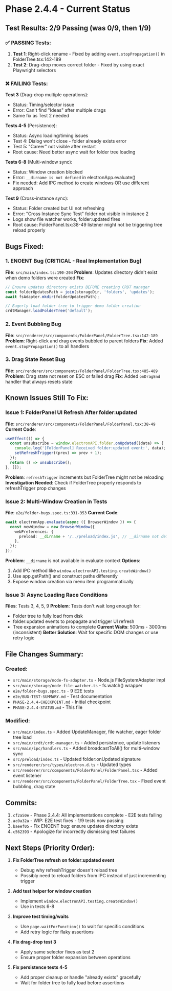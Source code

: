 # Phase 2.4.4 - Current Status

## Test Results: 2/9 Passing (was 0/9, then 1/9)

### ✅ PASSING Tests:

1. **Test 1**: Right-click rename - Fixed by adding `event.stopPropagation()` in FolderTree.tsx:142-189
2. **Test 2**: Drag-drop moves correct folder - Fixed by using exact Playwright selectors

### ❌ FAILING Tests:

**Test 3** (Drag-drop multiple operations):

- Status: Timing/selector issue
- Error: Can't find "Ideas" after multiple drags
- Same fix as Test 2 needed

**Tests 4-5** (Persistence):

- Status: Async loading/timing issues
- Test 4: Dialog won't close - folder already exists error
- Test 5: "Career" not visible after restart
- Root cause: Need better async wait for folder tree loading

**Tests 6-8** (Multi-window sync):

- Status: Window creation blocked
- Error: `__dirname is not defined` in electronApp.evaluate()
- Fix needed: Add IPC method to create windows OR use different approach

**Test 9** (Cross-instance sync):

- Status: Folder created but UI not refreshing
- Error: "Cross Instance Sync Test" folder not visible in instance 2
- Logs show file watcher works, folder:updated fires
- Root cause: FolderPanel.tsx:38-49 listener might not be triggering tree reload properly

## Bugs Fixed:

### 1. ENOENT Bug (CRITICAL - Real Implementation Bug)

**File**: `src/main/index.ts:190-204`
**Problem**: Updates directory didn't exist when demo folders were created
**Fix**:

```typescript
// Ensure updates directory exists BEFORE creating CRDT manager
const folderUpdatesPath = join(storageDir, 'folders', 'updates');
await fsAdapter.mkdir(folderUpdatesPath);

// Eagerly load folder tree to trigger demo folder creation
crdtManager.loadFolderTree('default');
```

### 2. Event Bubbling Bug

**File**: `src/renderer/src/components/FolderPanel/FolderTree.tsx:142-189`
**Problem**: Right-click and drag events bubbled to parent folders
**Fix**: Added `event.stopPropagation()` to all handlers

### 3. Drag State Reset Bug

**File**: `src/renderer/src/components/FolderPanel/FolderTree.tsx:485-489`
**Problem**: Drag state not reset on ESC or failed drag
**Fix**: Added `onDragEnd` handler that always resets state

## Known Issues Still To Fix:

### Issue 1: FolderPanel UI Refresh After folder:updated

**File**: `src/renderer/src/components/FolderPanel/FolderPanel.tsx:38-49`
**Current Code**:

```typescript
useEffect(() => {
  const unsubscribe = window.electronAPI.folder.onUpdated((data) => {
    console.log('[FolderPanel] Received folder:updated event:', data);
    setRefreshTrigger((prev) => prev + 1);
  });
  return () => unsubscribe();
}, []);
```

**Problem**: `refreshTrigger` increments but FolderTree might not be reloading
**Investigation Needed**: Check if FolderTree properly responds to refreshTrigger prop changes

### Issue 2: Multi-Window Creation in Tests

**File**: `e2e/folder-bugs.spec.ts:331-353`
**Current Code**:

```typescript
await electronApp.evaluate(async ({ BrowserWindow }) => {
  const newWindow = new BrowserWindow({
    webPreferences: {
      preload: __dirname + '/../preload/index.js', // __dirname not defined!
    },
  });
});
```

**Problem**: `__dirname` is not available in evaluate context
**Options**:

1. Add IPC method like `window.electronAPI.testing.createWindow()`
2. Use app.getPath() and construct paths differently
3. Expose window creation via menu item programmatically

### Issue 3: Async Loading Race Conditions

**Files**: Tests 3, 4, 5, 9
**Problem**: Tests don't wait long enough for:

- Folder tree to fully load from disk
- folder:updated events to propagate and trigger UI refresh
- Tree expansion animations to complete
  **Current Waits**: 500ms - 3000ms (inconsistent)
  **Better Solution**: Wait for specific DOM changes or use retry logic

## File Changes Summary:

### Created:

- `src/main/storage/node-fs-adapter.ts` - Node.js FileSystemAdapter impl
- `src/main/storage/node-file-watcher.ts` - fs.watch() wrapper
- `e2e/folder-bugs.spec.ts` - 9 E2E tests
- `e2e/BUG-TEST-SUMMARY.md` - Test documentation
- `PHASE-2.4.4-CHECKPOINT.md` - Initial checkpoint
- `PHASE-2.4.4-STATUS.md` - This file

### Modified:

- `src/main/index.ts` - Added UpdateManager, file watcher, eager folder tree load
- `src/main/crdt/crdt-manager.ts` - Added persistence, update listeners
- `src/main/ipc/handlers.ts` - Added broadcastToAll() for multi-window sync
- `src/preload/index.ts` - Updated folder:onUpdated signature
- `src/renderer/src/types/electron.d.ts` - Updated types
- `src/renderer/src/components/FolderPanel/FolderPanel.tsx` - Added event listener
- `src/renderer/src/components/FolderPanel/FolderTree.tsx` - Fixed event bubbling, drag state

## Commits:

1. `cf2a50e` - Phase 2.4.4: All implementations complete - E2E tests failing
2. `ac0a32a` - WIP: E2E test fixes - 1/9 tests now passing
3. `baeef05` - Fix ENOENT bug: ensure updates directory exists
4. `c562393` - Apologize for incorrectly dismissing test failures

## Next Steps (Priority Order):

1. **Fix FolderTree refresh on folder:updated event**
   - Debug why refreshTrigger doesn't reload tree
   - Possibly need to reload folders from IPC instead of just incrementing trigger

2. **Add test helper for window creation**
   - Implement `window.electronAPI.testing.createWindow()`
   - Use in tests 6-8

3. **Improve test timing/waits**
   - Use `page.waitForFunction()` to wait for specific conditions
   - Add retry logic for flaky assertions

4. **Fix drag-drop test 3**
   - Apply same selector fixes as test 2
   - Ensure proper folder expansion between operations

5. **Fix persistence tests 4-5**
   - Add proper cleanup or handle "already exists" gracefully
   - Wait for folder tree to fully load before assertions
